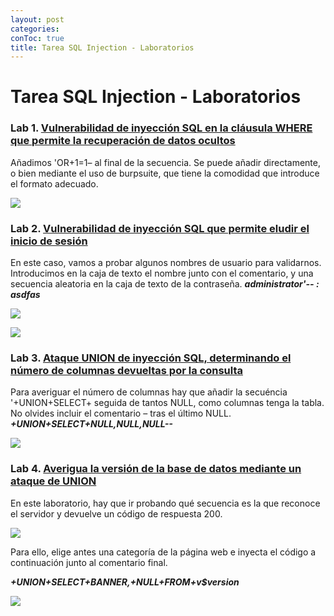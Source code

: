 ```yaml
---
layout: post
categories: 
conToc: true
title: Tarea SQL Injection - Laboratorios
---
```




# Tarea SQL Injection - Laboratorios




### Lab 1.  [Vulnerabilidad de inyección SQL en la cláusula WHERE que permite la recuperación de datos ocultos](https://portswigger.net/web-security/sql-injection/lab-retrieve-hidden-data)


Añadimos 'OR+1=1– al final de la secuencia.   Se puede añadir directamente, o bien mediante el uso de burpsuite, que tiene la comodidad que introduce el formato adecuado. 

![](https://github.com/savalls/savalls.github.io/blob/main/assets/img/lab_01.png?raw=true)





### Lab 2.  [Vulnerabilidad de inyección SQL que permite eludir el inicio de sesión](https://portswigger.net/web-security/sql-injection/lab-login-bypass)


En este caso, vamos a probar algunos nombres de usuario para validarnos.  Introducimos en la caja de texto el nombre junto con el comentario, y una secuencia aleatoria en la caja de texto de la contraseña.    ___administrator'-- : asdfas___

![](https://github.com/savalls/savalls.github.io/blob/main/assets/img/lab_02A.png?raw=true)




![](https://github.com/savalls/savalls.github.io/blob/main/assets/img/lab_02B.png?raw=true)



### Lab 3.  [Ataque UNION de inyección SQL, determinando el número de columnas devueltas por la consulta](https://portswigger.net/web-security/sql-injection/union-attacks/lab-determine-number-of-columns)


Para averiguar el número de columnas hay que añadir la secuéncia '+UNION+SELECT+ seguida de tantos NULL, como columnas tenga la tabla.  No olvides incluir el comentario – tras el último NULL.     ___+UNION+SELECT+NULL,NULL,NULL--___


![](https://github.com/savalls/savalls.github.io/blob/main/assets/img/lab_03.png?raw=true)



### Lab 4.  [Averigua la versión de la base de datos mediante un ataque de UNION](https://portswigger.net/web-security/sql-injection/examining-the-database/lab-querying-database-version-oracle)

En este laboratorio, hay que ir probando qué secuencia es la que reconoce el servidor y devuelve un código de respuesta 200.

![](https://github.com/savalls/savalls.github.io/blob/main/assets/img/lab_04A.png?raw=true)

Para ello, elige antes una categoría de la página web e inyecta el código a continuación junto al comentario final.

___+UNION+SELECT+BANNER,+NULL+FROM+v$version___


![](https://github.com/savalls/savalls.github.io/blob/main/assets/img/lab_04B.png?raw=true)


